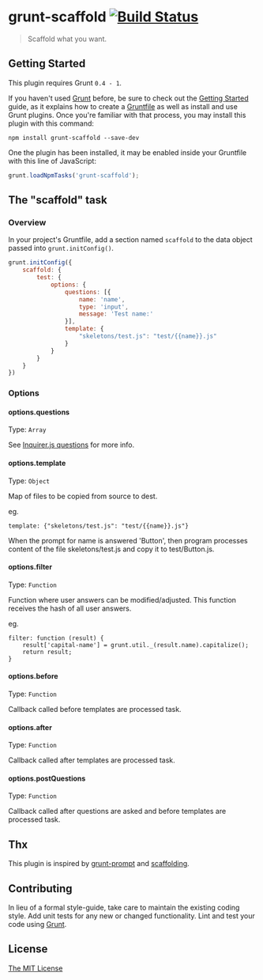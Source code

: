# grunt-scaffold [![Build Status](https://travis-ci.org/crudo/grunt-scaffold.svg)](https://travis-ci.org/crudo/grunt-scaffold)

>Scaffold what you want.

## Getting Started
This plugin requires Grunt `0.4 - 1`.

If you haven't used [Grunt](http://gruntjs.com/) before, be sure to check out the [Getting Started](http://gruntjs.com/getting-started) guide, as it explains how to create a [Gruntfile](http://gruntjs.com/sample-gruntfile) as well as install and use Grunt plugins. Once you're familiar with that process, you may install this plugin with this command:

```shell
npm install grunt-scaffold --save-dev
```

One the plugin has been installed, it may be enabled inside your Gruntfile with this line of JavaScript:

```js
grunt.loadNpmTasks('grunt-scaffold');
```

## The "scaffold" task

### Overview
In your project's Gruntfile, add a section named `scaffold` to the data object passed into `grunt.initConfig()`.

```js
grunt.initConfig({
    scaffold: {
        test: {
            options: {
                questions: [{
                    name: 'name',
                    type: 'input',
                    message: 'Test name:'
                }],
                template: {
                    "skeletons/test.js": "test/{{name}}.js"
                }
            }
        }
    }
})

```

### Options

#### options.questions
Type: `Array`

See [Inquirer.js questions](https://github.com/SBoudrias/Inquirer.js#question) for more info.

#### options.template
Type: `Object`

Map of files to be copied from source to dest.

eg.
```
template: {"skeletons/test.js": "test/{{name}}.js"}
```

When the prompt for name is answered 'Button', then program processes content of the file skeletons/test.js and copy it to test/Button.js.

#### options.filter
Type: `Function`

Function where user answers can be modified/adjusted. This function receives the hash of all user answers.

eg.
```
filter: function (result) {
    result['capital-name'] = grunt.util._(result.name).capitalize();
    return result;
}
```

#### options.before
Type: `Function`

Callback called before templates are processed task.

#### options.after
Type: `Function`

Callback called after templates are processed task.

#### options.postQuestions
Type: `Function`

Callback called after questions are asked and before templates are processed task.

## Thx

This plugin is inspired by [grunt-prompt](https://github.com/dylang/grunt-prompt) and [scaffolding](https://github.com/sideroad/scaffolding).

## Contributing
In lieu of a formal style-guide, take care to maintain the existing coding style. Add unit tests for any new or changed functionality. Lint and test your code using [Grunt](http://gruntjs.com/).

## License

[The MIT License](LICENSE.txt)
